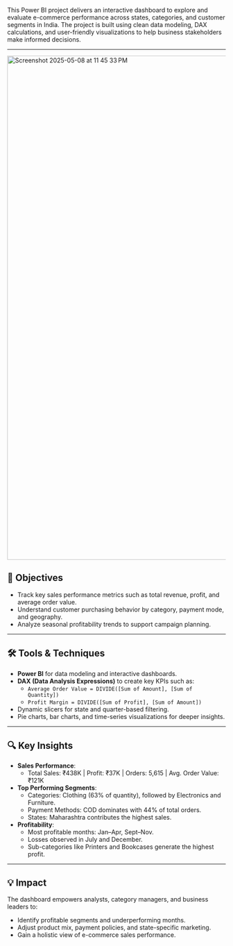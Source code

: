 


This Power BI project delivers an interactive dashboard to explore and evaluate e-commerce performance across states, categories, and customer segments in India. The project is built using clean data modeling, DAX calculations, and user-friendly visualizations to help business stakeholders make informed decisions.

---

<img width="1162" alt="Screenshot 2025-05-08 at 11 45 33 PM" src="https://github.com/user-attachments/assets/58651c88-b43c-4f0b-9fc1-b200d0a1d769" />


## 🎯 Objectives

- Track key sales performance metrics such as total revenue, profit, and average order value.
- Understand customer purchasing behavior by category, payment mode, and geography.
- Analyze seasonal profitability trends to support campaign planning.

---

## 🛠️ Tools & Techniques

- **Power BI** for data modeling and interactive dashboards.
- **DAX (Data Analysis Expressions)** to create key KPIs such as:
  - `Average Order Value = DIVIDE([Sum of Amount], [Sum of Quantity])`
  - `Profit Margin = DIVIDE([Sum of Profit], [Sum of Amount])`
- Dynamic slicers for state and quarter-based filtering.
- Pie charts, bar charts, and time-series visualizations for deeper insights.

---

## 🔍 Key Insights

- **Sales Performance**:
  - Total Sales: ₹438K | Profit: ₹37K | Orders: 5,615 | Avg. Order Value: ₹121K
- **Top Performing Segments**:
  - Categories: Clothing (63% of quantity), followed by Electronics and Furniture.
  - Payment Methods: COD dominates with 44% of total orders.
  - States: Maharashtra contributes the highest sales.
- **Profitability**:
  - Most profitable months: Jan–Apr, Sept–Nov.
  - Losses observed in July and December.
  - Sub-categories like Printers and Bookcases generate the highest profit.

---

## 💡 Impact

The dashboard empowers analysts, category managers, and business leaders to:
- Identify profitable segments and underperforming months.
- Adjust product mix, payment policies, and state-specific marketing.
- Gain a holistic view of e-commerce sales performance.

